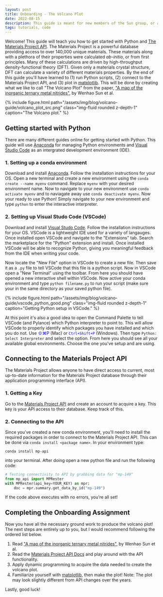 ```yaml
---
layout: post
title: Onboarding - The Volcano Plot
date: 2022-08-15
description: This guide is meant for new members of the Sun group, or anyone interested in getting started with the Materials Project API.
tags: tutorials, code
---
```


Welcome! This guide will teach you how to get started with Python and <a href="https://materialsproject.org/api">The Materials Project API</a>. The Materials Project is a powerful database providing access to over 140,000 unique materials. These materials along with a plethora of their properties were calculated *ab-initio*, or from first principles. Many of these calculations are driven by high-throughput density-functional theory (DFT). Given only a materials crystal structure, DFT can calculate a variety of different materials properties. By the end of this guide you'll have learned to (1) run Python scripts, (2) connect to the Materials Project API, and (3) plot in <a href="https://matplotlib.org/">matplotlib</a>. This will be done by creating what we like to call "The Volcano Plot" from the paper, <a href="https://www.nature.com/articles/s41563-019-0396-2">"A map of the inorganic ternary metal nitrides"</a>, by Wenhao Sun et al.

{% include figure.html path="/assets/img/blog/volcano-guide/volcano_plot_src.png" class="img-fluid rounded z-depth-1" caption="The Volcano plot." %}

## Getting started with Python

There are many different guides online for getting started with Python. This guide will use <a href="https://www.anaconda.com/">Anaconda</a> for managing Python environments and <a href="https://code.visualstudio.com/">Visual Studio Code</a> as an intergrated development environment (IDE).

### 1. Setting up a conda environment

Download and install <a href="https://www.anaconda.com/">Anaconda</a>. Follow the installation instructions for your OS. Open a new terminal and create a new environment using the `conda create --name myenv` command. Replace `myenv` with your desired environment name. Now to navigate to your new environment use `conda activate myenv` and to naviagate away use `conda deactivate myenv`. Now your ready to use Python! Simply navigate to your new environment and type `python` to enter the interactive interpreter.

### 2. Setting up Visual Studo Code (VSCode)

Download and install <a href="https://code.visualstudio.com/">Visual Studo Code</a>. Follow the installation instructions for your OS. VSCode is a lightweight IDE used for a variety of langauges. Once installed open VSCode and navigate to the "Extensions" tab. Search the marketplace for the "Python" extension and install. Once installed VSCode will be able to recognize Python, giving you meaningful feedback from the IDE when writing your code. 

Now locate the "New File" option in VSCode to create a new file. Then save it as a `.py` file to tell VSCode that this file is a python script. Now in VSCode open a "New Terminal" using the toolbar. From here you should have opened a new interactive shell within VSCode. Now active your conda environment and type `python filename.py` to run your script (make sure your in the same directory as your saved python file).

{% include figure.html path="/assets/img/blog/volcano-guide/vscode_python_good.png" class="img-fluid rounded z-depth-1" caption="Getting Python setup in VSCode." %}

At this point it's also a good idea to open the Command Palette to tell VSCode (and Pylance) which Python interpreter to point to. This will allow VSCode to properly identify which packages you have installed and which you do not. Use <span style="color:blue">&#8679;&#8984;P</span> (Mac) or <span style="color:blue">`Ctrl+Shift+P`</span> (Windows). Then type `Python: Select Interpreter` and select the option. From here you should see all your available global environments. Choose the one you've setup and are using.

## Connecting to the Materials Project API

The Materials Project allows anyone to have direct access to current, most up-to-date information for the Materials Project database through their application programming interface (API).

### 1. Getting a Key

Go to the <a href="https://materialsproject.org/api"> Materials Project API</a> and create an account to acquire a key. This key is your API access to their database. Keep track of this.

### 2. Connecting to the API

Since you've created a new conda environment, you'll need to install the required packages in order to connect to the Materials Project API. This can be done via `conda install <package name>`. In your environment type:

```conda install mp-api```

into your terminal. After doing open a new python file and run the following code:

```py
# Testing connectivity to API by grabbing data for "mp-149"
from mp_api import MPRester
with MPRester(api_key=YOUR_KEY) as mpr:
    doc = mpr.summary.get_data_by_id("mp-149")
```
If the code above executes with no errors, you're all set!

## Completing the Onboarding Assignment

Now you have all the necessary ground work to produce the volcano plot! The next steps are entirely up to you, but I would recommend following the ordered list below.

1.  Read <a href="https://www.nature.com/articles/s41563-019-0396-2">"A map of the inorganic ternary metal nitrides"</a>, by Wenhao Sun et al.
2.  Read the <a href="https://docs.materialsproject.org/">Materials Project API Docs</a> and play around with the API functionality.
3.  Apply dynamic programming to acquire the data needed to create the volcano plot.
4.  Familiarize yourself with <a href="https://matplotlib.org/">matplotlib</a>, then make the plot! Note: The plot may look slightly different from API changes over the years.

Lastly, good luck!